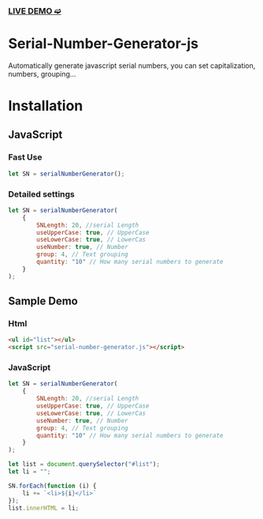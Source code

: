 ### [LIVE DEMO ➫](https://codepen.io/BlackDog1121/pen/qBKvaKB)

# Serial-Number-Generator-js
Automatically generate javascript serial numbers, you can set capitalization, numbers, grouping...

# Installation
<script src="serial-number-generator.js"></script>

## JavaScript
### Fast Use
```javascript
let SN = serialNumberGenerator();
```
### Detailed settings
```javascript
let SN = serialNumberGenerator(
    {
        SNLength: 20, //serial Length
        useUpperCase: true, // UpperCase
        useLowerCase: true, // LowerCas
        useNumber: true, // Number
        group: 4, // Text grouping
        quantity: "10" // How many serial numbers to generate
    }
);
```


## Sample Demo
### Html
```html
<ul id="list"></ul>
<script src="serial-number-generator.js"></script>
```

### JavaScript
```javascript
let SN = serialNumberGenerator(
    {
        SNLength: 20, //serial Length
        useUpperCase: true, // UpperCase
        useLowerCase: true, // LowerCas
        useNumber: true, // Number
        group: 4, // Text grouping
        quantity: "10" // How many serial numbers to generate
    }
);

let list = document.querySelector("#list");
let li = "";

SN.forEach(function (i) {
    li += `<li>${i}</li>`
});
list.innerHTML = li;
```

